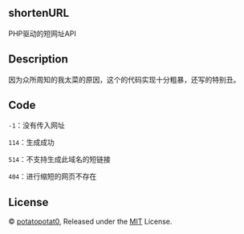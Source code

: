 ## shortenURL

PHP驱动的短网址API

## Description

因为众所周知的我太菜的原因，这个的代码实现十分粗暴，还写的特别丑。

## Code

`-1`：没有传入网址

`114`：生成成功

`514`：不支持生成此域名的短链接

`404`：进行缩短的网页不存在

## License

© [potatopotat0](https://github.com/potatopotat0), Released under the [MIT](https://github.com/potatopotat0/shortenURL/blob/main/LICENSE) License.